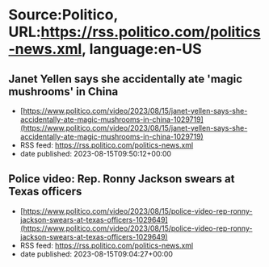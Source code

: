 # Source:Politico, URL:https://rss.politico.com/politics-news.xml, language:en-US

## Janet Yellen says she accidentally ate 'magic mushrooms' in China
 - [https://www.politico.com/video/2023/08/15/janet-yellen-says-she-accidentally-ate-magic-mushrooms-in-china-1029719](https://www.politico.com/video/2023/08/15/janet-yellen-says-she-accidentally-ate-magic-mushrooms-in-china-1029719)
 - RSS feed: https://rss.politico.com/politics-news.xml
 - date published: 2023-08-15T09:50:12+00:00



## Police video: Rep. Ronny Jackson swears at Texas officers
 - [https://www.politico.com/video/2023/08/15/police-video-rep-ronny-jackson-swears-at-texas-officers-1029649](https://www.politico.com/video/2023/08/15/police-video-rep-ronny-jackson-swears-at-texas-officers-1029649)
 - RSS feed: https://rss.politico.com/politics-news.xml
 - date published: 2023-08-15T09:04:27+00:00



